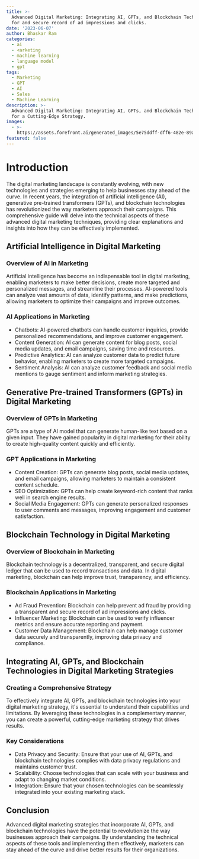 ```yaml
---
title: >-
  Advanced Digital Marketing: Integrating AI, GPTs, and Blockchain Technologies
  for and secure record of ad impressions and clicks.
date: '2023-06-07'
author: Bhaskar Ram
categories:
  - ai
  - <arketing
  - machine learning
  - language model
  - gpt
tags:
  - Marketing
  - GPT
  - AI
  - Sales
  - Machine Learning
description: >-
  Advanced Digital Marketing: Integrating AI, GPTs, and Blockchain Technologies
  for a Cutting-Edge Strategy.
images:
  - >-
    https://assets.forefront.ai/generated_images/5e75ddff-dff6-482e-89a5-dcc0b64754e2-1686131542.jpg
featured: false
---
```


# Introduction

The digital marketing landscape is constantly evolving, with new technologies and strategies emerging to help businesses stay ahead of the curve. In recent years, the integration of artificial intelligence (AI), generative pre-trained transformers (GPTs), and blockchain technologies has revolutionized the way marketers approach their campaigns. This comprehensive guide will delve into the technical aspects of these advanced digital marketing techniques, providing clear explanations and insights into how they can be effectively implemented.

## Artificial Intelligence in Digital Marketing

### Overview of AI in Marketing

Artificial intelligence has become an indispensable tool in digital marketing, enabling marketers to make better decisions, create more targeted and personalized messages, and streamline their processes. AI-powered tools can analyze vast amounts of data, identify patterns, and make predictions, allowing marketers to optimize their campaigns and improve outcomes.

### AI Applications in Marketing

- Chatbots: AI-powered chatbots can handle customer inquiries, provide personalized recommendations, and improve customer engagement.
- Content Generation: AI can generate content for blog posts, social media updates, and email campaigns, saving time and resources.
- Predictive Analytics: AI can analyze customer data to predict future behavior, enabling marketers to create more targeted campaigns.
- Sentiment Analysis: AI can analyze customer feedback and social media mentions to gauge sentiment and inform marketing strategies.

## Generative Pre-trained Transformers (GPTs) in Digital Marketing

### Overview of GPTs in Marketing

GPTs are a type of AI model that can generate human-like text based on a given input. They have gained popularity in digital marketing for their ability to create high-quality content quickly and efficiently.

### GPT Applications in Marketing

- Content Creation: GPTs can generate blog posts, social media updates, and email campaigns, allowing marketers to maintain a consistent content schedule.
- SEO Optimization: GPTs can help create keyword-rich content that ranks well in search engine results.
- Social Media Engagement: GPTs can generate personalized responses to user comments and messages, improving engagement and customer satisfaction.

## Blockchain Technology in Digital Marketing

### Overview of Blockchain in Marketing

Blockchain technology is a decentralized, transparent, and secure digital ledger that can be used to record transactions and data. In digital marketing, blockchain can help improve trust, transparency, and efficiency.

### Blockchain Applications in Marketing

- Ad Fraud Prevention: Blockchain can help prevent ad fraud by providing a transparent and secure record of ad impressions and clicks.
- Influencer Marketing: Blockchain can be used to verify influencer metrics and ensure accurate reporting and payment.
- Customer Data Management: Blockchain can help manage customer data securely and transparently, improving data privacy and compliance.

## Integrating AI, GPTs, and Blockchain Technologies in Digital Marketing Strategies

### Creating a Comprehensive Strategy

To effectively integrate AI, GPTs, and blockchain technologies into your digital marketing strategy, it's essential to understand their capabilities and limitations. By leveraging these technologies in a complementary manner, you can create a powerful, cutting-edge marketing strategy that drives results.

### Key Considerations

- Data Privacy and Security: Ensure that your use of AI, GPTs, and blockchain technologies complies with data privacy regulations and maintains customer trust.
- Scalability: Choose technologies that can scale with your business and adapt to changing market conditions.
- Integration: Ensure that your chosen technologies can be seamlessly integrated into your existing marketing stack.

## Conclusion

Advanced digital marketing strategies that incorporate AI, GPTs, and blockchain technologies have the potential to revolutionize the way businesses approach their campaigns. By understanding the technical aspects of these tools and implementing them effectively, marketers can stay ahead of the curve and drive better results for their organizations.
